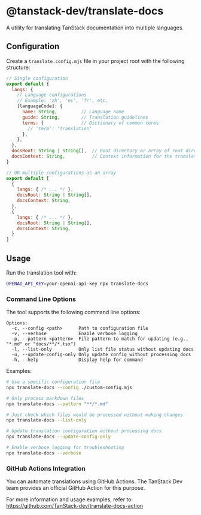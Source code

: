# @tanstack-dev/translate-docs

A utility for translating TanStack documentation into multiple languages.

## Configuration

Create a `translate.config.mjs` file in your project root with the following structure:

```js
// Single configuration
export default {
  langs: {
    // Language configurations
    // Example: 'zh', 'es', 'fr', etc.
    [languageCode]: {
      name: String,         // Language name
      guide: String,        // Translation guidelines
      terms: {              // Dictionary of common terms
        // 'term': 'translation'
      },
    },
  },
  docsRoot: String | String[],  // Root directory or array of root directories
  docsContext: String,          // Context information for the translator
}

// OR multiple configurations as an array
export default [
  {
    langs: { /* ... */ },
    docsRoot: String | String[],
    docsContext: String,
  },
  {
    langs: { /* ... */ },
    docsRoot: String | String[],
    docsContext: String,
  }
]
```

## Usage

Run the translation tool with:

```bash
OPENAI_API_KEY=your-openai-api-key npx translate-docs
```

### Command Line Options

The tool supports the following command line options:

```
Options:
  -c, --config <path>      Path to configuration file
  -v, --verbose            Enable verbose logging
  -p, --pattern <pattern>  File pattern to match for updating (e.g., "*.md" or "docs/**/*.tsx")
  -l, --list-only          Only list file status without updating docs
  -u, --update-config-only Only update config without processing docs
  -h, --help               Display help for command
```

Examples:

```bash
# Use a specific configuration file
npx translate-docs --config ./custom-config.mjs

# Only process markdown files
npx translate-docs --pattern "**/*.md"

# Just check which files would be processed without making changes
npx translate-docs --list-only

# Update translation configuration without processing docs
npx translate-docs --update-config-only

# Enable verbose logging for troubleshooting
npx translate-docs --verbose
```

### GitHub Actions Integration

You can automate translations using GitHub Actions. The TanStack Dev team provides an official GitHub Action for this purpose.

For more information and usage examples, refer to:
https://github.com/TanStack-dev/translate-docs-action
